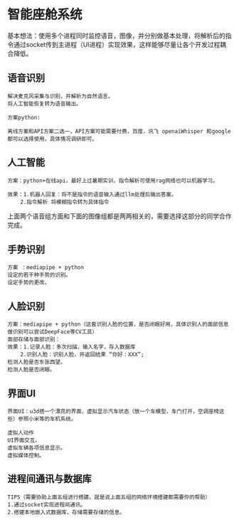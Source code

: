 # 智能座舱系统

基本想法：使用多个进程同时监控语音，图像，并分别做基本处理，将解析后的指令通过socket传到主进程（UI进程）实现效果，这样能够尽量让各个开发过程耦合降低。

## 语音识别
    解决麦克风采集与识别，并解析为自然语言。
    将人工智能恢复转为语音输出。

    方案python:

    离线方案和API方案二选一，API方案可能需要付费，百度，讯飞 openaiWhisper 和google 都可以选择使用，具体情况调研即可。

## 人工智能
    方案：python+在线api，最好上过暑期实训，指令解析可使用rag网络也可以机器学习。

    效果：1.机器人回复：将不是指令的语音输入通过llm处理后输出答案。
        2.指令解析 将模糊指令转为具体指令
上面两个语音组方面和下面的图像组都是两两相关的，需要选择这部分的同学合作完成。

## 手势识别

    方案 ：mediapipe + python
    设定的若干种手势的识别。
    设定手势的更改。

## 人脸识别
    方案：mediapipe + python（这套识别人脸的位置，是否闭眼好用，具体识别人的面部信息做识别可以尝试DeepFace等CV工具）
    面部存储与面部识别：
    效果：1.记录人脸：多次扫描，输入名字，存入数据库
        2.识别人脸：识别人脸，并返回结果 “你好：XXX”;
    检测人脸是否东张西望。
    检测人脸是否闭眼。

## 界面UI
    界面UI：u3d搭一个漂亮的界面，虚拟显示汽车状态（放一个车模型，车门打开，空调座椅这些）参照小米等的车机系统。

    虚拟人动作
    UI界面交互。
    虚拟车辆各项信息显示。
    虚拟媒体控制。

## 进程间通讯与数据库
    TIPS（需要协助上面五组进行搭建。就是说上面五组的网络环境搭建都需要你的帮助）
    1.通过socket实现进程间通讯。
    2.搭建本地嵌入式数据库，存储需要存储的信息。